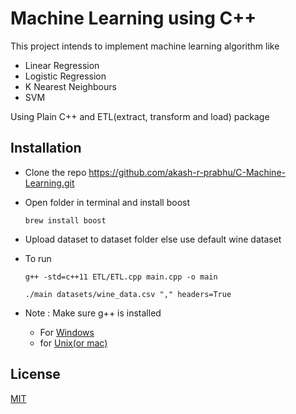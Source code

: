 # Machine Learning using C++

This project intends to implement machine learning algorithm like

- Linear Regression
- Logistic Regression
- K Nearest Neighbours
- SVM

Using Plain C++ and ETL(extract, transform and load) package

## Installation

- Clone the repo
  https://github.com/akash-r-prabhu/C-Machine-Learning.git

- Open folder in terminal and install boost

  `brew install boost`

- Upload dataset to dataset folder else use default wine dataset

- To run

  ```
  g++ -std=c++11 ETL/ETL.cpp main.cpp -o main

  ./main datasets/wine_data.csv "," headers=True
  ```

- Note : Make sure g++ is installed
  - For [Windows](https://techsupportwhale.com/install-gcc-compiler-on-windows/)
  - for [Unix(or mac)](https://www.bing.com/ck/a?!&&p=5e44fa7fc295f3faJmltdHM9MTY3OTcwMjQwMCZpZ3VpZD0zZjBmMzIyZS1kZjEwLTY5MzctMWU1Yy0yMGY3ZGVlNzY4YTImaW5zaWQ9NTIwNg&ptn=3&hsh=3&fclid=3f0f322e-df10-6937-1e5c-20f7dee768a2&psq=g%2b%2b+installining+in+unix&u=a1aHR0cHM6Ly9saW51eGNvbmZpZy5vcmcvaG93LXRvLWluc3RhbGwtZy10aGUtYy1jb21waWxlci1vbi11YnVudHUtMjAtMDQtbHRzLWZvY2FsLWZvc3NhLWxpbnV4&ntb=1)

## License

[MIT](https://choosealicense.com/licenses/mit/)
